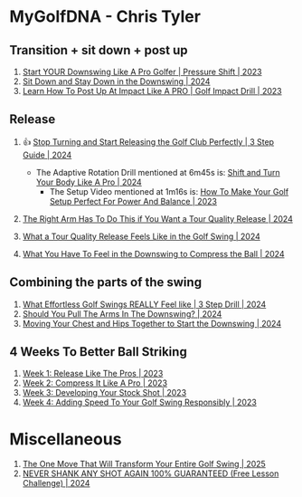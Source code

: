 # MyGolfDNA - Chris Tyler

## Transition + sit down + post up

1. [Start YOUR Downswing Like A Pro Golfer | Pressure Shift | 2023](https://www.youtube.com/watch?v=3CjnrdAqvi0)
1. [Sit Down and Stay Down in the Downswing | 2024](https://www.youtube.com/watch?v=N6OkM2gJ048)
1. [Learn How To Post Up At Impact Like A PRO | Golf Impact Drill | 2023](https://www.youtube.com/watch?v=2Fl30Oy3yks)


## Release

1. :thumbsup: [Stop Turning and Start Releasing the Golf Club Perfectly | 3 Step Guide | 2024](https://www.youtube.com/watch?v=2M5W_L_Icuc)
   - The Adaptive Rotation Drill mentioned at 6m45s is:
     [Shift and Turn Your Body Like A Pro | 2024](https://www.youtube.com/watch?v=3xDn-Ao0eGY)
     * The Setup Video mentioned at 1m16s is:
       [How To Make Your Golf Setup Perfect For Power And Balance | 2023](https://www.youtube.com/watch?v=LfkqfLFKSPs)

1. [The Right Arm Has To Do This if You Want a Tour Quality Release | 2024](https://www.youtube.com/watch?v=UZlitju4Ayg)
1. [What a Tour Quality Release Feels Like in the Golf Swing | 2024](https://www.youtube.com/watch?v=14pEKTqgnPM)
1. [What You Have To Feel in the Downswing to Compress the Ball | 2024](https://www.youtube.com/watch?v=dz8jSaD3g80)


## Combining the parts of the swing

1. [What Effortless Golf Swings REALLY Feel like | 3 Step Drill | 2024](https://www.youtube.com/watch?v=ErOVBuOdYEo)
1. [Should You Pull The Arms In The Downswing? | 2024](https://www.youtube.com/watch?v=XwfmpnBo3p0)
1. [Moving Your Chest and Hips Together to Start the Downswing | 2024](https://www.youtube.com/watch?v=PfMQO9drQyc)


## 4 Weeks To Better Ball Striking

1. [Week 1: Release Like The Pros | 2023](https://www.youtube.com/watch?v=iubahjQFb6E)
1. [Week 2: Compress It Like A Pro | 2023](https://www.youtube.com/watch?v=jEHfAvvjilU)
1. [Week 3: Developing Your Stock Shot | 2023](https://www.youtube.com/watch?v=FM41-Z0WHvQ)
1. [Week 4: Adding Speed To Your Golf Swing Responsibly | 2023](https://www.youtube.com/watch?v=5RcUq_YM2og)


# Miscellaneous

1. [The One Move That Will Transform Your Entire Golf Swing | 2025](https://www.youtube.com/watch?v=tJJvh9v_AEE)
1. [NEVER SHANK ANY SHOT AGAIN 100% GUARANTEED (Free Lesson Challenge) | 2024](https://www.youtube.com/watch?v=AmtHA4tMb3k)

